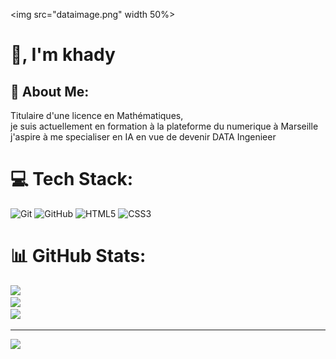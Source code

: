 <img src="dataimage.png" width 50%>

<!--
## Hi there 👋
**khady-ndiaye/khady-ndiaye** is a ✨ _special_ ✨ repository because its `README.md` (this file) appears on your GitHub profile.

Here are some ideas to get you started:

## Titulaire d'une licence en Mathémariques je suis actuellement en formation en Intilligence Artificielle à La Plateforme du Numerique à Marseille...
- 🌱 I’m currently learning ...
- 👯 I’m looking to collaborate on ...
- 🤔 I’m looking for help with ...
- 💬 Ask me about ...
- 📫 How to reach me: ...
- 😄 Pronouns: ...
- ⚡ Fun fact: ...

<h1 align="center">Hi 👋, I'm khady</h1>
<h3 align="center">je suis actuellement en formation en IA</h3>

- 🌱 I’m currently learning **html, css,**

<h3 align="left">Connect with me:</h3>
<p align="left">
</p>

<h3 align="left">Languages and Tools:</h3>
<p align="left"> <a href="https://www.w3schools.com/css/" target="_blank" rel="noreferrer"> <img src="https://raw.githubusercontent.com/devicons/devicon/master/icons/css3/css3-original-wordmark.svg" alt="css3" width="40" height="40"/> </a> <a href="https://www.w3.org/html/" target="_blank" rel="noreferrer"> <img src="https://raw.githubusercontent.com/devicons/devicon/master/icons/html5/html5-original-wordmark.svg" alt="html5" width="40" height="40"/> </a> </p>
-->

# 👋, I'm khady
## 💫 About Me:
Titulaire d'une licence en Mathématiques,<br>je suis actuellement en formation à la plateforme du numerique à Marseille<br>j'aspire à me specialiser en IA en vue de devenir DATA Ingenieer


# 💻 Tech Stack:
![Git](https://img.shields.io/badge/git-%23F05033.svg?style=for-the-badge&logo=git&logoColor=white) ![GitHub](https://img.shields.io/badge/github-%23121011.svg?style=for-the-badge&logo=github&logoColor=white) ![HTML5](https://img.shields.io/badge/html5-%23E34F26.svg?style=for-the-badge&logo=html5&logoColor=white) ![CSS3](https://img.shields.io/badge/css3-%231572B6.svg?style=for-the-badge&logo=css3&logoColor=white)
# 📊 GitHub Stats:
![](https://github-readme-stats.vercel.app/api?username=khady-ndiaye&theme=dark&hide_border=false&include_all_commits=false&count_private=false)<br/>
![](https://github-readme-streak-stats.herokuapp.com/?user=khady-ndiaye&theme=dark&hide_border=false)<br/>
![](https://github-readme-stats.vercel.app/api/top-langs/?username=khady-ndiaye&theme=dark&hide_border=false&include_all_commits=false&count_private=false&layout=compact)

---
[![](https://visitcount.itsvg.in/api?id=khady-ndiaye&icon=0&color=0)](https://visitcount.itsvg.in)

<!-- Proudly created with GPRM ( https://gprm.itsvg.in ) -->

